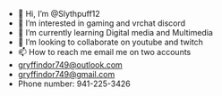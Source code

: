 - 👋 Hi, I’m @Slythpuff12
- 👀 I’m interested in gaming and vrchat discord
- 🌱 I’m currently learning Digital media and Multimedia 
- 💞️ I’m looking to collaborate on youtube and twitch 
- 📫 How to reach me email me on two accounts 
- gryffindor749@outlook.com
- gryffindor749@gmail.com
- Phone number: 941-225-3426

<!---
Slythpuff12/Slythpuff12 is a ✨ special ✨ repository because its `README.md` (this file) appears on your GitHub profile.
You can click the Preview link to take a look at your changes.
--->
